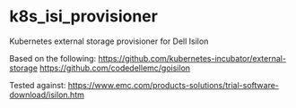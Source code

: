 # k8s_isi_provisioner
Kubernetes external storage provisioner for Dell Isilon

Based on the following:
https://github.com/kubernetes-incubator/external-storage
https://github.com/codedellemc/goisilon


Tested against: 
https://www.emc.com/products-solutions/trial-software-download/isilon.htm